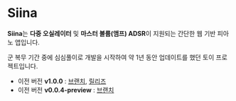 Siina
=====
 **Siina**는 **다중 오실레이터** 및 **마스터 볼륨(앰프) ADSR**이 지원되는 간단한 웹 기반 피아노 앱입니다.

 군 복무 기간 중에 심심풀이로 개발을 시작하여 약 1년 동안 업데이트를 했던 토이 프로젝트입니다.

  - 이전 버전 **v1.0.0** : [브랜치](https://github.com/somnisomni/siina/tree/old-v1.0.0), [릴리즈](https://github.com/somnisomni/siina/releases/tag/old-v1.0.0)
  - 이전 버전 **v0.0.4-preview** : [브랜치](https://github.com/somnisomni/siina/tree/old-v0.0.4)
